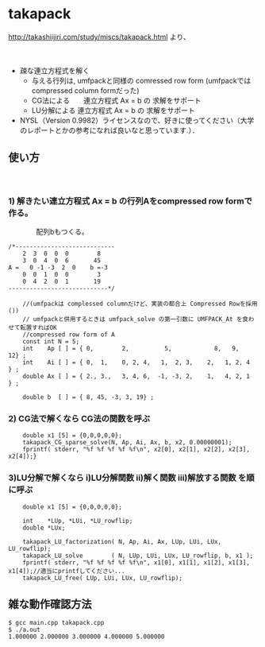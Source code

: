 # takapack

http://takashiijiri.com/study/miscs/takapack.html より、

　
- 疎な連立方程式を解く
  -  与える行列は, umfpackと同様の comressed row form (umfpackではcompressed column formだった)
  - CG法による　　連立方程式 Ax = b の 求解をサポート
  - LU分解による 連立方程式 Ax = b の 求解をサポート
　　
- NYSL（Version 0.9982）ライセンスなので、好きに使ってください（大学のレポートとかの参考になれば良いなと思っています.）．

## 使い方
　
### 1) 解きたい連立方程式 Ax = b の行列Aをcompressed row formで作る。
　　　　配列bもつくる。

```
/*----------------------------
    2  3  0  0  0        8
    3  0  4  0  6       45
A =   0 -1 -3  2  0    b =-3
    0  0  1  0  0        3
    0  4  2  0  1       19
----------------------------*/

    //(umfpackは complessed columnだけど、実装の都合上 Compressed Rowを採用 ())
    // umfpackと併用するときは umfpack_solve の第一引数に UMFPACK_At を食わせて転置すればOK
    //compressed row form of A 
    const int N = 5;
    int    Ap [ ] = { 0,        2,          5,            8,   9,      12} ;
    int    Ai [ ] = { 0,  1,    0, 2, 4,   1,  2, 3,    2,   1, 2, 4   } ;
    double Ax [ ] = { 2., 3.,   3, 4, 6,  -1, -3, 2,    1,   4, 2, 1   } ;

    double b  [ ] = { 8, 45, -3, 3, 19} ;
```

### 2) CG法で解くなら CG法の関数を呼ぶ

```
    double x1 [5] = {0,0,0,0,0};
    takapack_CG_sparse_solve(N, Ap, Ai, Ax, b, x2, 0.00000001);
    fprintf( stderr, "%f %f %f %f %f\n", x2[0], x2[1], x2[2], x2[3], x2[4]);}
```

### 3)LU分解で解くなら i)LU分解関数 ii)解く関数 iii)解放する関数 を順に呼ぶ

```
    double x1 [5] = {0,0,0,0,0};
    
    int    *LUp, *LUi, *LU_rowflip;
    double *LUx;
    
    takapack_LU_factorization( N, Ap, Ai, Ax, LUp, LUi, LUx, LU_rowflip);     
    takapack_LU_solve        ( N, LUp, LUi, LUx, LU_rowflip, b, x1 ); 
    fprintf( stderr, "%f %f %f %f %f\n", x1[0], x1[1], x1[2], x1[3], x1[4]);//適当にprintfしてください...
    takapack_LU_free( LUp, LUi, LUx, LU_rowflip);
``` 

## 雑な動作確認方法

```
$ gcc main.cpp takapack.cpp
$ ./a.out
1.000000 2.000000 3.000000 4.000000 5.000000
```